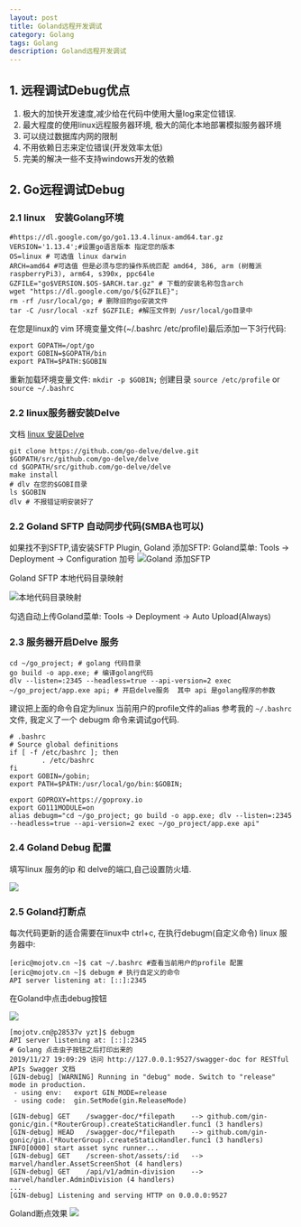 ```yaml
---
layout: post
title: Goland远程开发调试
category: Golang
tags: Golang
description: Goland远程开发调试
---
```



1\. 远程调试Debug优点
---------------

1.  极大的加快开发速度,减少给在代码中使用大量log来定位错误.
2.  最大程度的使用linux远程服务器环境, 极大的简化本地部署模拟服务器环境
3.  可以绕过数据库内网的限制
4.  不用依赖日志来定位错误(开发效率太低)
5.  完美的解决一些不支持windows开发的依赖

2\. Go远程调试Debug
---------------

### 2.1 linux　安装Golang环境

    #https://dl.google.com/go/go1.13.4.linux-amd64.tar.gz
    VERSION='1.13.4';#设置go语言版本 指定您的版本
    OS=linux # 可选值 linux darwin
    ARCH=amd64 #可选值 但是必须与您的操作系统匹配 amd64, 386, arm (树莓派raspberryPi3), arm64, s390x, ppc64le
    GZFILE="go$VERSION.$OS-$ARCH.tar.gz" # 下载的安装名称包含arch
    wget "https://dl.google.com/go/${GZFILE}";
    rm -rf /usr/local/go; # 删除旧的go安装文件
    tar -C /usr/local -xzf $GZFILE; #解压文件到 /usr/local/go目录中


在您是linux的 vim 环境变量文件(~/.bashrc /etc/profile)最后添加一下3行代码:

    export GOPATH=/opt/go
    export GOBIN=$GOPATH/bin
    export PATH=$PATH:$GOBIN


重新加载环境变量文件: `mkdir -p $GOBIN;` 创建目录 `source /etc/profile` or `source ~/.bashrc`

### 2.2 linux服务器安装Delve

文档 [linux 安装Delve](https://github.com/go-delve/delve/blob/master/Documentation/installation/linux/install.md)

    git clone https://github.com/go-delve/delve.git $GOPATH/src/github.com/go-delve/delve
    cd $GOPATH/src/github.com/go-delve/delve
    make install
    # dlv 在您的$GOBI目录
    ls $GOBIN
    dlv # 不报错证明安装好了


### 2.2 Goland SFTP 自动同步代码(SMBA也可以)

如果找不到SFTP,请安装SFTP Plugin, Goland 添加SFTP: Goland菜单: Tools -> Deployment -> Configuration 加号 ![Goland 添加SFTP](/assets/image/remote_debug01.png)

Goland SFTP 本地代码目录映射

![本地代码目录映射](/assets/image/remote_debug02.png)

勾选自动上传Goland菜单: Tools -> Deployment -> Auto Upload(Always)

### 2.3 服务器开启Delve 服务

    cd ~/go_project; # golang 代码目录
    go build -o app.exe; # 编译golang代码
    dlv --listen=:2345 --headless=true --api-version=2 exec ~/go_project/app.exe api; # 开启delve服务  其中 api 是golang程序的参数


建议把上面的命令自定为linux 当前用户的profile文件的alias 参考我的 `~/.bashrc` 文件, 我定义了一个 debugm 命令来调试go代码.

    # .bashrc
    # Source global definitions
    if [ -f /etc/bashrc ]; then
            . /etc/bashrc
    fi
    export GOBIN=/gobin;
    export PATH=$PATH:/usr/local/go/bin:$GOBIN;
    
    export GOPROXY=https://goproxy.io
    export GO111MODULE=on
    alias debugm="cd ~/go_project; go build -o app.exe; dlv --listen=:2345 --headless=true --api-version=2 exec ~/go_project/app.exe api"


### 2.4 Goland Debug 配置

填写linux 服务的ip 和 delve的端口,自己设置防火墙.

![](/assets/image/remote_debug03.png)

### 2.5 Goland打断点

每次代码更新的适合需要在linux中 ctrl+c, 在执行debugm(自定义命令) linux 服务器中:

    [eric@mojotv.cn ~]$ cat ~/.bashrc #查看当前用户的profile 配置
    [eric@mojotv.cn ~]$ debugm # 执行自定义的命令
    API server listening at: [::]:2345



在Goland中点击debug按钮

![](/assets/image/remote_debug04.png)

    [mojotv.cn@p28537v yzt]$ debugm
    API server listening at: [::]:2345
    # Golang 点击虫子按钮之后打印出来的
    2019/11/27 19:09:29 访问 http://127.0.0.1:9527/swagger-doc for RESTful APIs Swagger 文档
    [GIN-debug] [WARNING] Running in "debug" mode. Switch to "release" mode in production.
     - using env:	export GIN_MODE=release
     - using code:	gin.SetMode(gin.ReleaseMode)
    
    [GIN-debug] GET    /swagger-doc/*filepath    --> github.com/gin-gonic/gin.(*RouterGroup).createStaticHandler.func1 (3 handlers)
    [GIN-debug] HEAD   /swagger-doc/*filepath    --> github.com/gin-gonic/gin.(*RouterGroup).createStaticHandler.func1 (3 handlers)
    INFO[0000] start asset sync runner...                   
    [GIN-debug] GET    /screen-shot/assets/:id   --> marvel/handler.AssetScreenShot (4 handlers)
    [GIN-debug] GET    /api/v1/admin-division    --> marvel/handler.AdminDivision (4 handlers)
    ...
    [GIN-debug] Listening and serving HTTP on 0.0.0.0:9527



Goland断点效果 ![](/assets/image/remote_debug05.png)

